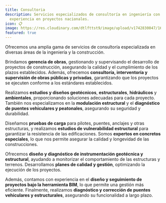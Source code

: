 ```yaml
---
title: Consultoria
description: Servicios especializados de consultoría en ingeniería con amplia
  experiencia en proyectos nacionales.
icon: 📋
image: https://res.cloudinary.com/dtlfttst9/image/upload/v1742830047/1686322939698_onhjkq.jpg
featured: true
---
```

Ofrecemos una amplia gama de servicios de consultoría especializada en diversas áreas de la ingeniería y la construcción.

Brindamos **gerencia de obras**, gestionando y supervisando el desarrollo de proyectos de construcción, asegurando la calidad y el cumplimiento de los plazos establecidos. Además, ofrecemos **consultoría, interventoría y supervisión de obras públicas y privadas**, garantizando que los proyectos se ejecuten conforme a los estándares establecidos.

Realizamos **estudios y diseños geotécnicos**, **estructurales**, **hidráulicos** y **ambientales**, proporcionando soluciones adecuadas para cada proyecto. También nos especializamos en la **modulación estructural** y el **diagnóstico de puentes vehiculares y peatonales**, asegurando su seguridad y durabilidad.

Diseñamos **pruebas de carga** para pilotes, puentes, anclajes y otras estructuras, y realizamos **estudios de vulnerabilidad estructural** para garantizar la resistencia de las edificaciones. Somos **expertos en concretos especiales**, lo que nos permite asegurar la calidad y longevidad de las construcciones.

Ofrecemos **diseño y diagnóstico de instrumentación geotécnica y estructural**, ayudando a monitorizar el comportamiento de las estructuras y terrenos. Desarrollamos **planes de calidad y gestión**, optimizando la ejecución de los proyectos.

Además, contamos con experiencia en el **diseño y seguimiento de proyectos bajo la herramienta BIM**, lo que permite una gestión más eficiente. Finalmente, realizamos **diagnóstico y corrección de puentes vehiculares y estructurales**, asegurando su funcionalidad a largo plazo.
